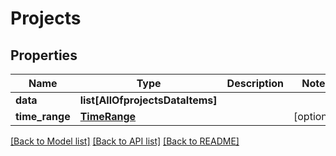 # Projects

## Properties
Name | Type | Description | Notes
------------ | ------------- | ------------- | -------------
**data** | **list[AllOfprojectsDataItems]** |  | 
**time_range** | [**TimeRange**](TimeRange.md) |  | [optional] 

[[Back to Model list]](../README.md#documentation-for-models) [[Back to API list]](../README.md#documentation-for-api-endpoints) [[Back to README]](../README.md)

